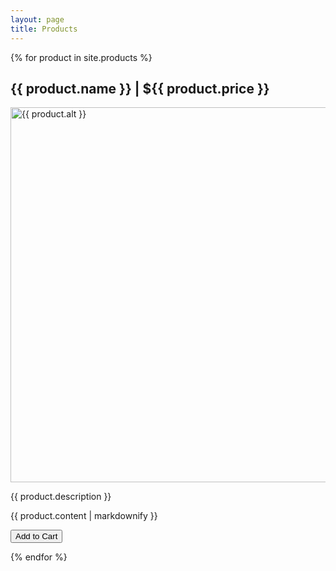 ```yaml
---
layout: page
title: Products
---
```


{% for product in site.products %}
  <h2>{{ product.name }} | ${{ product.price }}</h2>
  <img src="{{ product.image }}" alt="{{ product.alt }}" width="550" height="600">
  <p>{{ product.description }}</p>
  <p>{{ product.content | markdownify }}</p>
  <button class="button is-primary buy-button snipcart-add-item"
    data-item-id="{{ product.data_item_id }}"
    data-item-price="{{ product.price }}"
    data-item-url="/products"
    data-item-description="{{ product.description }}"
    data-item-image="{{ product.image }}"
    data-item-name="{{ product.name }}">
    Add to Cart
  </button>

{% endfor %}
